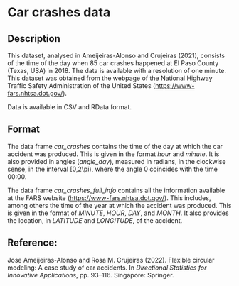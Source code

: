# Car crashes data

## Description

This dataset, analysed in Ameijeiras-Alonso and Crujeiras (2021), consists of the time of the day when 85 car crashes happened at El Paso County (Texas, USA) in 2018. The data is available with a resolution of one minute. This dataset was obtained from the webpage of the National Highway Traffic Safety Administration of the United States (https://www-fars.nhtsa.dot.gov/). 

Data is available in CSV and RData format.

## Format

The data frame *car_crashes* contains the time of the day at which the car accident was produced. This is given in the format *hour* and *minute*. It is also provided in angles  (*angle_day*), measured in radians, in the clockwise sense, in the interval [0,2\pi), where the angle 0 coincides with the time 00:00.

The data frame *car_crashes_full_info* contains all the information available at the FARS website (https://www-fars.nhtsa.dot.gov/). This includes, among others the time of the year at which the accident was produced. This is given in the format of *MINUTE*, *HOUR*, *DAY*, and *MONTH*. It also provides the location, in *LATITUDE* and *LONGITUDE*, of the accident.  

## Reference:

Jose Ameijeiras-Alonso and Rosa M. Crujeiras (2022). Flexible circular modeling: A case study of car accidents. In *Directional Statistics for Innovative Applications*, pp. 93–116. Singapore: Springer.
